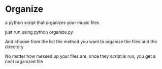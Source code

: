 Organize
========

a python script that organizes your music files

just run using python organize.py 

And choose from the list the method you want to organize the files and the directory 

No matter how messed up your files are, once they script is run, you get a neat organized file
